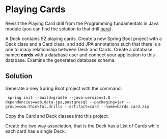 # Playing Cards

Revisit the Playing Card drill from the Programming fundamentals in Java module (you can find the solution to that drill [here](https://github.com/Thinkful-Ed/java-001-drills/tree/solutions/playing_cards)).

A Deck contains 52 playing cards. Create a new Spring Boot project with a Deck class and a Card class, and add JPA annotations such that there is a one to many relationship between Deck and Cards. Create a database named **cards** with a database user and connect your application to this database. Examine the generated database schema.


## Solution

Generate a new Spring Boot project with the command:
```
 spring init --build=gradle --java-version=1.8 --dependencies=web,data-jpa,postgresql --packaging=jar --group=com.thinkful.drills --artifact=card --name=Cards card.zip
```

Copy the Card and Deck classes into this project.

Create the two way association, that is the Deck has a List of Cards while each card has a single Deck.